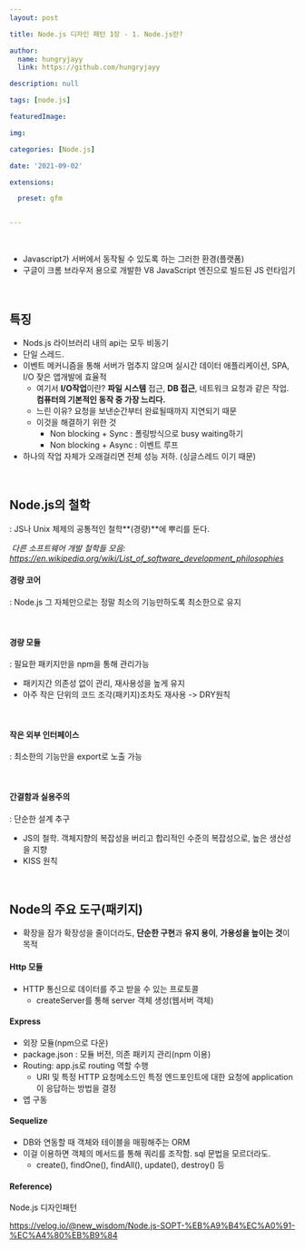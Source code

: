```yaml
---
layout: post

title: Node.js 디자인 패턴 1장 - 1. Node.js란?

author: 
  name: hungryjayy
  link: https://github.com/hungryjayy

description: null

tags: [node.js]

featuredImage: 

img: 

categories: [Node.js]

date: '2021-09-02'

extensions:

  preset: gfm


---
```


<br>

* Javascript가 서버에서 동작될 수 있도록 하는 그러한 환경(플랫폼)
* 구글이 크롬 브라우저 용으로 개발한 V8 JavaScript 엔진으로 빌드된 JS 런타임기

<br>

## 특징

* Nods.js 라이브러리 내의 api는 모두 비동기
* 단일 스레드.
* 이벤트 메커니즘을 통해 서버가 멈추지 않으며 실시간 데이터 애플리케이션, SPA, I/O 잦은 앱개발에 효율적
  * 여기서 **I/O작업**이란? **파일 시스템** 접근, **DB 접근**, 네트워크 요청과 같은 작업. **컴퓨터의 기본적인 동작 중 가장 느리다.**
  * 느린 이유? 요청을 보낸순간부터 완료될때까지 지연되기 때문
  * 이것을 해결하기 위한 것
    * Non blocking + Sync : 폴링방식으로 busy waiting하기
    * Non blocking + Async : 이벤트 루프 
* 하나의 작업 자체가 오래걸리면 전체 성능 저하. (싱글스레드 이기 때문)

<br>

## Node.js의 철학

: JS나 Unix 체제의 공통적인 철학**(경량)**에 뿌리를 둔다.

​	*다른 소프트웨어 개발 철학들 모음: https://en.wikipedia.org/wiki/List_of_software_development_philosophies*

#### 경량 코어

: Node.js 그 자체만으로는 정말 최소의 기능만하도록 최소한으로 유지

<br>

#### 경량 모듈

: 필요한 패키지만을 npm을 통해 관리가능

* 패키지간 의존성 없이 관리, 재사용성을 높게 유지
* 아주 작은 단위의 코드 조각(패키지)조차도 재사용 -> DRY원칙

<br>

#### 작은 외부 인터페이스

: 최소한의 기능만을 export로 노출 가능

<br>

#### 간결함과 실용주의

: 단순한 설계 추구

* JS의 철학. 객체지향의 복잡성을 버리고 합리적인 수준의 복잡성으로, 높은 생산성을 지향
* KISS 원칙

<br>

## Node의 주요 도구(패키지)

* 확장을 잠가 확장성을 줄이더라도, **단순한 구현**과 **유지 용이**, **가용성을 높이는 것**이 목적

#### Http 모듈

* HTTP 통신으로 데이터를 주고 받을 수 있는 프로토콜
  * createServer를 통해 server 객체 생성(웹서버 객체)

#### Express

* 외장 모듈(npm으로 다운)
* package.json : 모듈 버전, 의존 패키지 관리(npm 이용)
* Routing: app.js로 routing 역할 수행
  * URI 및 특정 HTTP 요청메소드인 특정 엔드포인트에 대한 요청에 application이 응답하는 방법을 결정
* 앱 구동

#### Sequelize

* DB와 연동할 때 객체와 테이블을 매핑해주는 ORM
* 이걸 이용하면 객체의 메서드를 통해 쿼리를 조작함. sql 문법을 모르더라도.
  * create(), findOne(), findAll(), update(), destroy() 등



#### Reference)

Node.js 디자인패턴

https://velog.io/@new_wisdom/Node.js-SOPT-%EB%A9%B4%EC%A0%91-%EC%A4%80%EB%B9%84
